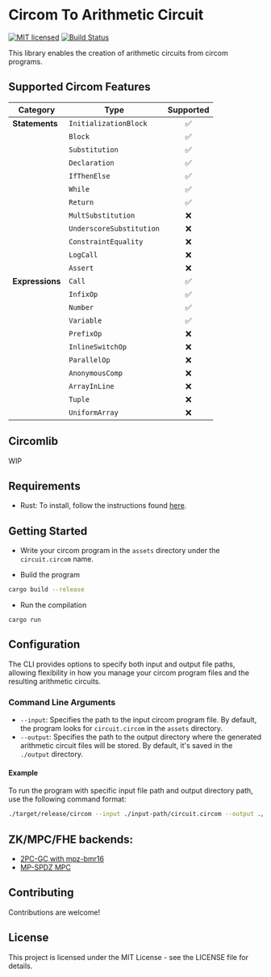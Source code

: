 # Circom To Arithmetic Circuit

[![MIT licensed][mit-badge]][mit-url]
[![Build Status][actions-badge]][actions-url]

[mit-badge]: https://img.shields.io/badge/license-MIT-blue.svg
[mit-url]: https://github.com/eigen-trust/protocol/blob/master/LICENSE
[actions-badge]: https://github.com/eigen-trust/protocol/actions/workflows/test.yml/badge.svg
[actions-url]: https://github.com/eigen-trust/protocol/actions?query=branch%3Amaster

This library enables the creation of arithmetic circuits from circom programs.

## Supported Circom Features

| Category        | Type                     | Supported |
| --------------- | ------------------------ | :-------: |
| **Statements**  | `InitializationBlock`    |    ✅     |
|                 | `Block`                  |    ✅     |
|                 | `Substitution`           |    ✅     |
|                 | `Declaration`            |    ✅     |
|                 | `IfThenElse`             |    ✅     |
|                 | `While`                  |    ✅     |
|                 | `Return`                 |    ✅     |
|                 | `MultSubstitution`       |    ❌     |
|                 | `UnderscoreSubstitution` |    ❌     |
|                 | `ConstraintEquality`     |    ❌     |
|                 | `LogCall`                |    ❌     |
|                 | `Assert`                 |    ❌     |
| **Expressions** | `Call`                   |    ✅     |
|                 | `InfixOp`                |    ✅     |
|                 | `Number`                 |    ✅     |
|                 | `Variable`               |    ✅     |
|                 | `PrefixOp`               |    ❌     |
|                 | `InlineSwitchOp`         |    ❌     |
|                 | `ParallelOp`             |    ❌     |
|                 | `AnonymousComp`          |    ❌     |
|                 | `ArrayInLine`            |    ❌     |
|                 | `Tuple`                  |    ❌     |
|                 | `UniformArray`           |    ❌     |

## Circomlib

WIP

## Requirements

- Rust: To install, follow the instructions found [here](https://www.rust-lang.org/tools/install).

## Getting Started

- Write your circom program in the `assets` directory under the `circuit.circom` name.

- Build the program

```bash
cargo build --release
```

- Run the compilation

```
cargo run
```

## Configuration

The CLI provides options to specify both input and output file paths, allowing flexibility in how you manage your circom program files and the resulting arithmetic circuits.

### Command Line Arguments

- `--input`: Specifies the path to the input circom program file. By default, the program looks for `circuit.circom` in the `assets` directory.
- `--output`: Specifies the path to the output directory where the generated arithmetic circuit files will be stored. By default, it's saved in the `./output` directory.

#### Example

To run the program with specific input file path and output directory path, use the following command format:

```bash
./target/release/circom --input ./input-path/circuit.circom --output ./output-path/
```

## ZK/MPC/FHE backends:

- [2PC-GC with mpz-bmr16](https://github.com/tkmct/mpz/tree/bmr16)
- [MP-SPDZ MPC](https://github.com/mhchia/MP-SPDZ/tree/arith-executor)

## Contributing

Contributions are welcome!

## License

This project is licensed under the MIT License - see the LICENSE file for details.
